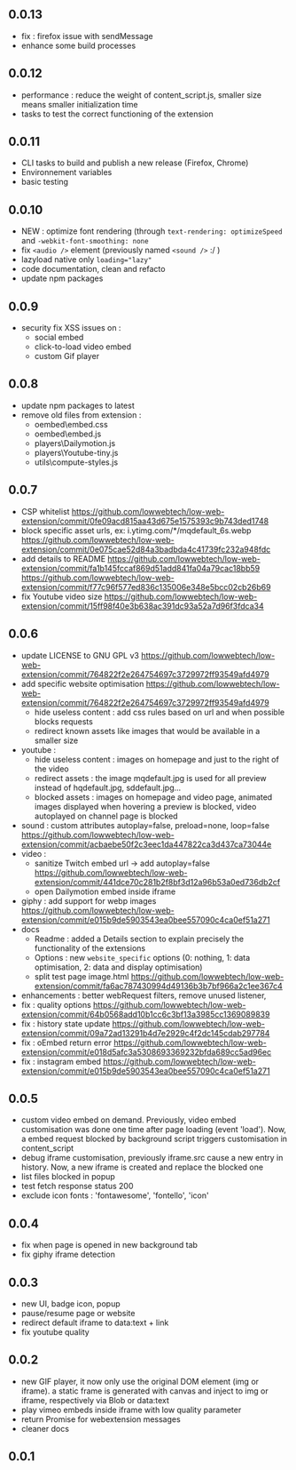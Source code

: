 ## 0.0.13
- fix : firefox issue with sendMessage
- enhance some build processes

## 0.0.12
- performance : reduce the weight of content_script.js, smaller size means smaller initialization time
- tasks to test the correct functioning of the extension

## 0.0.11
- CLI tasks to build and publish a new release (Firefox, Chrome)
- Environnement variables
- basic testing

## 0.0.10
- NEW : optimize font rendering (through `text-rendering: optimizeSpeed` and `-webkit-font-smoothing: none`
- fix `<audio />` element (previously named `<sound />` :/ )
- lazyload native only `loading="lazy"`
- code documentation, clean and refacto
- update npm packages

## 0.0.9
- security fix XSS issues on :
    + social embed
    + click-to-load video embed
    + custom Gif player

## 0.0.8
- update npm packages to latest
- remove old files from extension : 
    + oembed\embed.css
    + oembed\embed.js
    + players\Dailymotion.js
    + players\Youtube-tiny.js
    + utils\compute-styles.js

## 0.0.7
- CSP whitelist https://github.com/lowwebtech/low-web-extension/commit/0fe09acd815aa43d675e1575393c9b743ded1748
- block specific asset urls, ex: i.ytimg.com/*/mqdefault_6s.webp https://github.com/lowwebtech/low-web-extension/commit/0e075cae52d84a3badbda4c41739fc232a948fdc
- add details to README https://github.com/lowwebtech/low-web-extension/commit/fa1b145fccaf869d51add841fa04a79cac18bb59 https://github.com/lowwebtech/low-web-extension/commit/f77c96f577ed836c135006e348e5bcc02cb26b69
- fix Youtube video size https://github.com/lowwebtech/low-web-extension/commit/15ff98f40e3b638ac391dc93a52a7d96f3fdca34


## 0.0.6
- update LICENSE to GNU GPL v3 https://github.com/lowwebtech/low-web-extension/commit/764822f2e264754697c3729972ff93549afd4979
- add specific website optimisation https://github.com/lowwebtech/low-web-extension/commit/764822f2e264754697c3729972ff93549afd4979
    + hide useless content : add css rules based on url and when possible blocks requests
    + redirect known assets like images that would be available in a smaller size
- youtube : 
    + hide useless content : images on homepage and just to the right of the video
    + redirect assets : the image mqdefault.jpg is used for all preview instead of hqdefault.jpg, sddefault.jpg... 
    + blocked assets : images on homepage and video page, animated images displayed when hovering a preview is blocked, video autoplayed on channel page is blocked
- sound : custom attributes autoplay=false, preload=none, loop=false https://github.com/lowwebtech/low-web-extension/commit/acbaebe50f2c3eec1da447822ca3d437ca73044e
- video : 
    + sanitize Twitch embed url -> add autoplay=false https://github.com/lowwebtech/low-web-extension/commit/441dce70c281b2f8bf3d12a96b53a0ed736db2cf
    + open Dailymotion embed inside iframe
- giphy : add support for webp images https://github.com/lowwebtech/low-web-extension/commit/e015b9de5903543ea0bee557090c4ca0ef51a271
- docs 
    + Readme : added a Details section to explain precisely the functionality of the extensions 
    + Options : new `website_specific` options (0: nothing, 1: data optimisation, 2: data and display optimisation)
    + split test page image.html https://github.com/lowwebtech/low-web-extension/commit/fa6ac787430994d49136b3b7bf966a2c1ee367c4
- enhancements : better webRequest filters, remove unused listener, 
- fix : quality options https://github.com/lowwebtech/low-web-extension/commit/64b0568add10b1cc6c3bf13a3985cc1369089839
- fix : history state update https://github.com/lowwebtech/low-web-extension/commit/09a72ad13291b4d7e2929c4f2dc145cdab297784
- fix : oEmbed return error https://github.com/lowwebtech/low-web-extension/commit/e018d5afc3a5308693369232bfda689cc5ad96ec
- fix : instagram embed https://github.com/lowwebtech/low-web-extension/commit/e015b9de5903543ea0bee557090c4ca0ef51a271

## 0.0.5
- custom video embed on demand. Previously, video embed customisation was done one time after page loading (event 'load'). Now, a embed request blocked by background script triggers customisation in content_script
- debug iframe customisation, previously iframe.src cause a new entry in history. Now, a new iframe is created and replace the blocked one
- list files blocked in popup
- test fetch response status 200
- exclude icon fonts : 'fontawesome', 'fontello', 'icon'

## 0.0.4
- fix when page is opened in new background tab
- fix giphy iframe detection

## 0.0.3
- new UI, badge icon, popup
- pause/resume page or website
- redirect default iframe to data:text + link
- fix youtube quality

## 0.0.2
- new GIF player, it now only use the original DOM element (img or iframe). a static frame is generated with canvas and inject to img or iframe, respectively via Blob or data:text
- play vimeo embeds inside iframe with low quality parameter
- return Promise for webextension messages
- cleaner docs

## 0.0.1